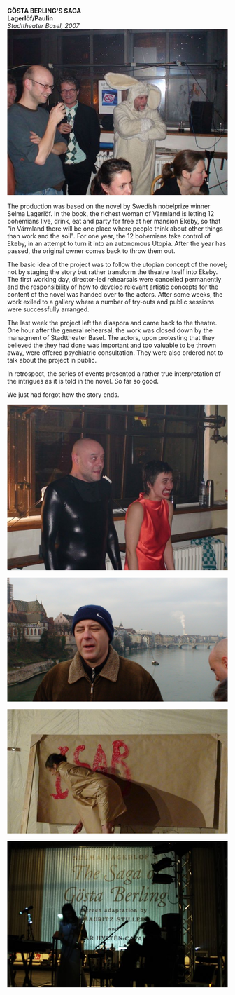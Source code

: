 **GÖSTA BERLING'S SAGA**  
**Lagerlöf/Paulin**  
*Stadttheater Basel, 2007*  
![](/baselsmall.jpg)

The production was based on the novel by Swedish nobelprize winner Selma Lagerlöf. In the book, the richest woman of Värmland is letting 12 bohemians live, drink, eat and party for free at her mansion Ekeby, so that "in Värmland there will be one place where people think about other things than work and the soil". For one year, the 12 bohemians take control of Ekeby, in an attempt to turn it into an autonomous Utopia. After the year has passed, the original owner comes back to throw them out.

The basic idea of the project was to follow the utopian concept of the novel; not by staging the story but rather transform the theatre itself into Ekeby. The first working day, director-led rehearsals were cancelled permanently and the responsibility of how to develop relevant artistic concepts for the content of the novel was handed over to the actors. After some weeks, the work exiled to a gallery where a number of try-outs and public sessions were successfully arranged.

The last week the project left the diaspora and came back to the theatre. One hour after the general rehearsal, the work was closed down by the managment of Stadttheater Basel. The actors, upon protesting that they believed the they had done was important and too valuable to be thrown away, were offered psychiatric consultation. They were also ordered not to talk about the project in public.

In retrospect, the series of events presented a rather true interpretation of the intrigues as it is told in the novel. So far so good.

We just had forgot how the story ends.

![](/basel2.jpg)

![](/basel3.jpg)

![](/basel4.jpg)

![](/basel5.jpg)



